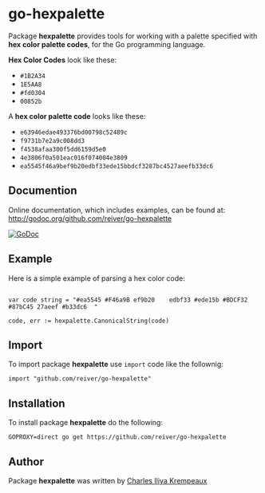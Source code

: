 # go-hexpalette

Package **hexpalette** provides tools for working with a palette specified with **hex color palette codes**, for the Go programming language.

**Hex Color Codes** look like these:

* `#1B2A34`
* `1E5AA8`
* `#fd0304`
* `00852b`

A **hex color palette code** looks like these:

* `e63946edae493376bd00798c52489c`
* `f9731b7e2a9c008dd3`
* `f4538afaa300f5dd6159d5e0`
* `4e3806f0a501eac016f074004e3809`
* `ea5545f46a9bef9b20edbf33ede15bbdcf3287bc4527aeefb33dc6`

## Documention

Online documentation, which includes examples, can be found at: http://godoc.org/github.com/reiver/go-hexpalette

[![GoDoc](https://godoc.org/github.com/reiver/go-hexpalette?status.svg)](https://godoc.org/github.com/reiver/go-hexpalette)

## Example

Here is a simple example of parsing a hex color code:

```golang

var code string = "#ea5545 #F46a9B ef9b20    edbf33 #ede15b #BDCF32 #87bC45 27aeef #b33dc6  "

code, err := hexpalette.CanonicalString(code)
```

## Import

To import package **hexpalette** use `import` code like the follownig:
```
import "github.com/reiver/go-hexpalette"
```

## Installation

To install package **hexpalette** do the following:
```
GOPROXY=direct go get https://github.com/reiver/go-hexpalette
```

## Author

Package **hexpalette** was written by [Charles Iliya Krempeaux](http://changelog.ca)
